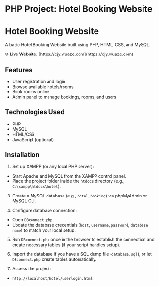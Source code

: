 # PHP Project: Hotel Booking Website

# Hotel Booking Website

A basic Hotel Booking Website built using PHP, HTML, CSS, and MySQL.

🌐 **Live Website**: [https://cjy.wuaze.com](https://cjy.wuaze.com)

## Features

- User registration and login
- Browse available hotels/rooms
- Book rooms online
- Admin panel to manage bookings, rooms, and users

## Technologies Used

- PHP
- MySQL
- HTML/CSS
- JavaScript (optional)

## Installation
1. Set up XAMPP (or any local PHP server):
- Start Apache and MySQL from the XAMPP control panel.
- Place the project folder inside the `htdocs` directory (e.g., `C:\xampp\htdocs\hotel`).

3. Create a MySQL database (e.g., `hotel_booking`) via phpMyAdmin or MySQL CLI.

4. Configure database connection:
- Open `DBconnect.php`.
- Update the database credentials (`host`, `username`, `password`, `database name`) to match your local setup.

5. Run `DBconnect.php` once in the browser to establish the connection and create necessary tables (if your script handles setup).

6. Import the database if you have a SQL dump file (`database.sql`), or let `DBconnect.php` create tables automatically.

7. Access the project:
-  `http://localhost/hotel/userlogin.html`
